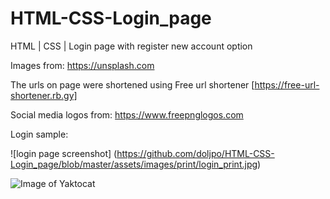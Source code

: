 # HTML-CSS-Login_page
 HTML | CSS | Login page with register new account option


Images from: https://unsplash.com

The urls on page were shortened using Free url shortener [https://free-url-shortener.rb.gy]

Social media logos from: https://www.freepnglogos.com

Login sample:

![login page screenshot]
(https://github.com/doljpo/HTML-CSS-Login_page/blob/master/assets/images/print/login_print.jpg)

![Image of Yaktocat](https://octodex.github.com/images/yaktocat.png)

